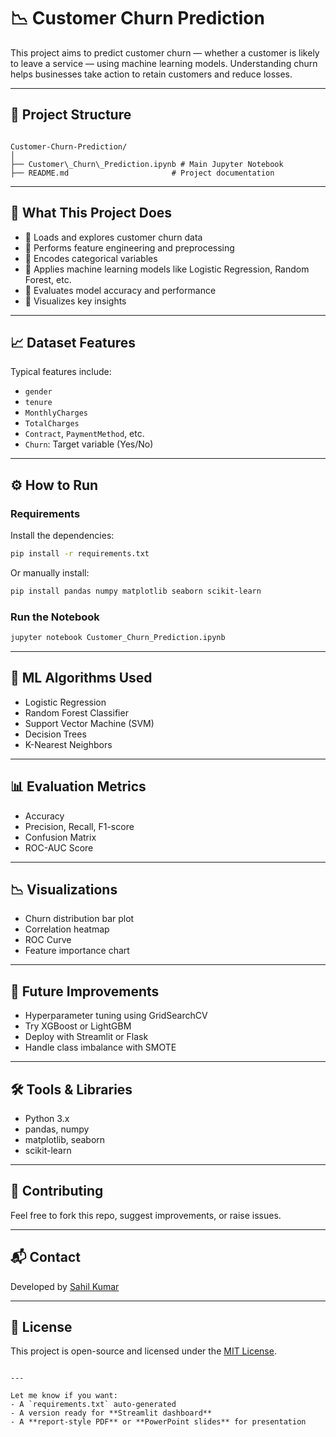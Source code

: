 # 📉 Customer Churn Prediction

This project aims to predict customer churn — whether a customer is likely to leave a service — using machine learning models. Understanding churn helps businesses take action to retain customers and reduce losses.

---

## 📂 Project Structure

```

Customer-Churn-Prediction/
│
├── Customer\_Churn\_Prediction.ipynb # Main Jupyter Notebook
├── README.md                       # Project documentation

````

---

## 🧠 What This Project Does

- 🔹 Loads and explores customer churn data
- 🔹 Performs feature engineering and preprocessing
- 🔹 Encodes categorical variables
- 🔹 Applies machine learning models like Logistic Regression, Random Forest, etc.
- 🔹 Evaluates model accuracy and performance
- 🔹 Visualizes key insights

---

## 📈 Dataset Features

Typical features include:

- `gender`
- `tenure`
- `MonthlyCharges`
- `TotalCharges`
- `Contract`, `PaymentMethod`, etc.
- `Churn`: Target variable (Yes/No)

---

## ⚙️ How to Run

### Requirements

Install the dependencies:

```bash
pip install -r requirements.txt
````

Or manually install:

```bash
pip install pandas numpy matplotlib seaborn scikit-learn
```

### Run the Notebook

```bash
jupyter notebook Customer_Churn_Prediction.ipynb
```

---

## 🤖 ML Algorithms Used

* Logistic Regression
* Random Forest Classifier
* Support Vector Machine (SVM)
* Decision Trees
* K-Nearest Neighbors

---

## 📊 Evaluation Metrics

* Accuracy
* Precision, Recall, F1-score
* Confusion Matrix
* ROC-AUC Score

---

## 📉 Visualizations

* Churn distribution bar plot
* Correlation heatmap
* ROC Curve
* Feature importance chart

---

## 🚀 Future Improvements

* Hyperparameter tuning using GridSearchCV
* Try XGBoost or LightGBM
* Deploy with Streamlit or Flask
* Handle class imbalance with SMOTE

---

## 🛠️ Tools & Libraries

* Python 3.x
* pandas, numpy
* matplotlib, seaborn
* scikit-learn

---

## 🤝 Contributing

Feel free to fork this repo, suggest improvements, or raise issues.

---

## 📬 Contact

Developed by [Sahil Kumar](https://github.com/sahilkumar-1234)

---

## 📄 License

This project is open-source and licensed under the [MIT License](LICENSE).

```

---

Let me know if you want:
- A `requirements.txt` auto-generated
- A version ready for **Streamlit dashboard**
- A **report-style PDF** or **PowerPoint slides** for presentation
```
